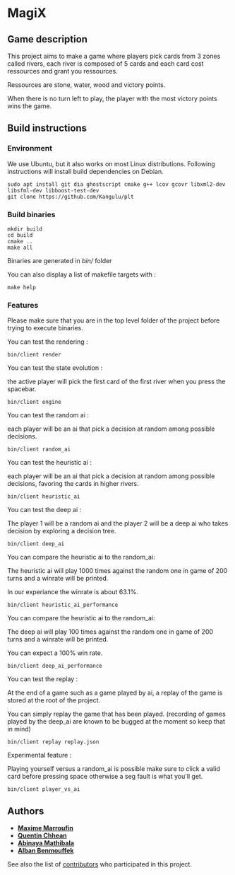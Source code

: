 # MagiX

## Game description

This project aims to make a game where players pick cards from 3 zones called rivers, each river is composed of 5 cards and each card cost ressources and grant you ressources.

Ressources are stone, water, wood and victory points.

When there is no turn left to play, the player with the most victory points wins the game. 

## Build instructions

### Environment

We use Ubuntu, but it also works on most Linux distributions.
Following instructions will install build dependencies on Debian.

```
sudo apt install git dia ghostscript cmake g++ lcov gcovr libxml2-dev libsfml-dev libboost-test-dev
git clone https://github.com/Kangulu/plt
```

### Build binaries

```
mkdir build
cd build
cmake ..
make all
```

Binaries are generated in *bin/* folder

You can also display a list of makefile targets with :
```
make help
```

### Features
Please make sure that you are in the top level folder of the project before trying to execute binaries.

You can test the rendering :
```
bin/client render
```

You can test the state evolution :

the active player will pick the first card of the first river when you press the spacebar.
```
bin/client engine
```

You can test the random ai :

each player will be an ai that pick a decision at random among possible decisions.
```
bin/client random_ai
```

You can test the heuristic ai :

each player will be an ai that pick a decision at random among possible decisions, favoring the cards in higher rivers.
```
bin/client heuristic_ai
```

You can test the deep ai :

The player 1 will be a random ai and the player 2 will be a deep ai who takes decision by exploring a decision tree.
```
bin/client deep_ai
```

You can compare the heuristic ai to the random_ai:

The heuristic ai will play 1000 times against the random one in game of 200 turns and a winrate will be printed.

In our experiance the winrate is about 63.1%.
```
bin/client heuristic_ai_performance
```

You can compare the heuristic ai to the random_ai:

The deep ai will play 100 times against the random one in game of 200 turns and a winrate will be printed.

You can expect a 100% win rate.
```
bin/client deep_ai_performance
```

You can test the replay :

At the end of a game such as a game played by ai, a replay of the game is stored at the root of the project.

You can simply replay the game that has been played.
(recording of games played by the deep_ai are known to be bugged at the moment so keep that in mind)
```
bin/client replay replay.json
```

Experimental feature :

Playing yourself versus a random_ai is possible make sure to click a valid card before pressing space otherwise a seg fault is what you'll get.
```
bin/client player_vs_ai
```


## Authors

* [**Maxime Marroufin**](https://github.com/Marroufin)
* [**Quentin Chhean**](https://github.com/quenchhe)
* [**Abinaya Mathibala**](https://github.com/AbinayaM-coder)
* [**Alban Benmouffek**](https://github.com/sonibla)

See also the list of [contributors](https://github.com/sonibla/plt/contributors) who participated in this project.
